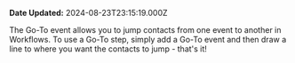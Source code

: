 **Date Updated:** 2024-08-23T23:15:19.000Z

  
The Go-To event allows you to jump contacts from one event to another in Workflows. To use a Go-To step, simply add a Go-To event and then draw a line to where you want the contacts to jump - that's it! 